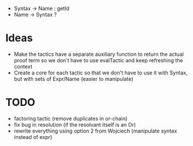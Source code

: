 - Syntax -> Name : getId
- Name -> Syntax ?


# Ideas
 - Make the tactics have a separate auxiliary function to return the actual proof term
   so we don't have to use evalTactic and keep refreshing the context
 - Create a core for each tactic so that we don't have to use it with Syntax,
   but with sets of Expr/Name (easier to manipulate)

# TODO
 - factoring tactic (remove duplicates in or-chain)
 - fix bug in resolution (if the resolvant itself is an Or)
 - rewrite everything using option 2 from Wojciech (manipulate
   syntax instead of expr)
